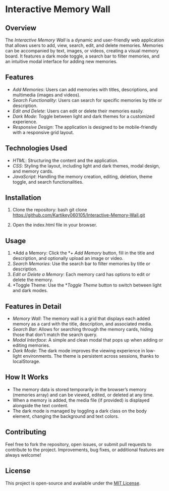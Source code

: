 # Interactive Memory Wall

## Overview
The *Interactive Memory Wall* is a dynamic and user-friendly web application that allows users to add, view, search, edit, and delete memories. Memories can be accompanied by text, images, or videos, creating a visual memory board. It features a dark mode toggle, a search bar to filter memories, and an intuitive modal interface for adding new memories.

## Features
- *Add Memories*: Users can add memories with titles, descriptions, and multimedia (images and videos).
- *Search Functionality*: Users can search for specific memories by title or description.
- *Edit and Delete*: Users can edit or delete their memories easily.
- *Dark Mode*: Toggle between light and dark themes for a customized experience.
- *Responsive Design*: The application is designed to be mobile-friendly with a responsive grid layout.
  
## Technologies Used
- *HTML*: Structuring the content and the application.
- *CSS*: Styling the layout, including light and dark themes, modal design, and memory cards.
- *JavaScript*: Handling the memory creation, editing, deletion, theme toggle, and search functionalities.
  
## Installation
1. Clone the repository:
   bash
   git clone https://github.com/Kartikey060105/Interactive-Memory-Wall.git
   

2. Open the index.html file in your browser.

## Usage
1. *Add a Memory: Click the **+ Add Memory* button, fill in the title and description, and optionally upload an image or video.
2. *Search Memories*: Use the search bar to filter memories by title or description.
3. *Edit or Delete a Memory*: Each memory card has options to edit or delete the memory.
4. *Toggle Theme: Use the **Toggle Theme* button to switch between light and dark modes.

## Features in Detail
- *Memory Wall*: The memory wall is a grid that displays each added memory as a card with the title, description, and associated media.
- *Search Bar*: Allows for searching through the memory cards, hiding those that don't match the search query.
- *Modal Interface*: A simple and clean modal that pops up when adding or editing memories.
- *Dark Mode*: The dark mode improves the viewing experience in low-light environments. The theme is persistent across sessions, thanks to localStorage.


## How It Works
- The memory data is stored temporarily in the browser’s memory (memories array) and can be viewed, edited, or deleted at any time.
- When a memory is added, the media file (if provided) is displayed alongside the text content.
- The dark mode is managed by toggling a dark class on the body element, changing the background and text colors.

## Contributing
Feel free to fork the repository, open issues, or submit pull requests to contribute to the project. Improvements, bug fixes, or additional features are always welcome!

## License
This project is open-source and available under the [MIT License](https://github.com/Kartikey060105/Interactive-Memory-Wall/blob/main/LICENSE).
